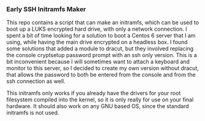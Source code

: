 ﻿### Early SSH Initramfs Maker

This repo contains a script that can make an initramfs, which can be used to boot up a LUKS encrypted hard drive, with only a network connection. I spent a bit of time looking for a solution to boot a Centos 6 server that I am using, while having the main drive encrypted on a headless box. I found some solutions that added a module to dracut, but they involved replacing the console cryptsetup password prompt with an ssh only version. This is a bit inconvenient because I will sometimes want to attach a keyboard and monitor to this server, so I decided to create my own version without dracut, that allows the password to both be entered from the console and from the ssh connection as well.

This initramfs only works if you already have the drivers for your root filesystem compiled into the kernel, so it is only really for use on your final hardware. It should also work on any GNU based OS, since the standard initramfs is not used.
